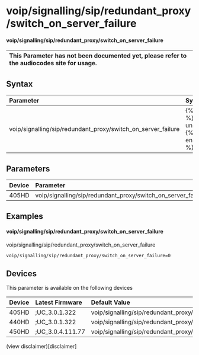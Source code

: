 ﻿---
description: voip/signalling/sip/redundant_proxy/switch_on_server_failure
search:
    keywords: ['voip','signalling','sip','redundant_proxy','switch_on_server_failure']
---

# voip/signalling/sip/redundant_proxy/switch_on_server_failure

#### voip/signalling/sip/redundant_proxy/switch_on_server_failure


| This Parameter has not been documented yet, please refer to the audiocodes site for usage.  |
| :--- |

## Syntax
| Parameter | Syntax |
| :--- | :--- |
|voip/signalling/sip/redundant_proxy/switch_on_server_failure | {% raw %} undefined {% endraw %} |

## Parameters
|Device|Parameter|value|Description|
|:---|:---|:---|:---|
| 405HD | voip/signalling/sip/redundant_proxy/switch_on_server_failure |  |  |

## Examples
#### voip/signalling/sip/redundant_proxy/switch_on_server_failure

voip/signalling/sip/redundant_proxy/switch_on_server_failure

```
voip/signalling/sip/redundant_proxy/switch_on_server_failure=0
```

## Devices
This parameter is available on the following devices

| Device | Latest Firmware | Default Value |
|:---|:---|:---|
| 405HD | ;UC_3.0.1.322 | voip/signalling/sip/redundant_proxy/switch_on_server_failure=0 
| 440HD | ;UC_3.0.1.322 | voip/signalling/sip/redundant_proxy/switch_on_server_failure=0 
| 450HD | ;UC_3.0.4.111.77 | voip/signalling/sip/redundant_proxy/switch_on_server_failure=0 

(view disclaimer)[disclaimer]
